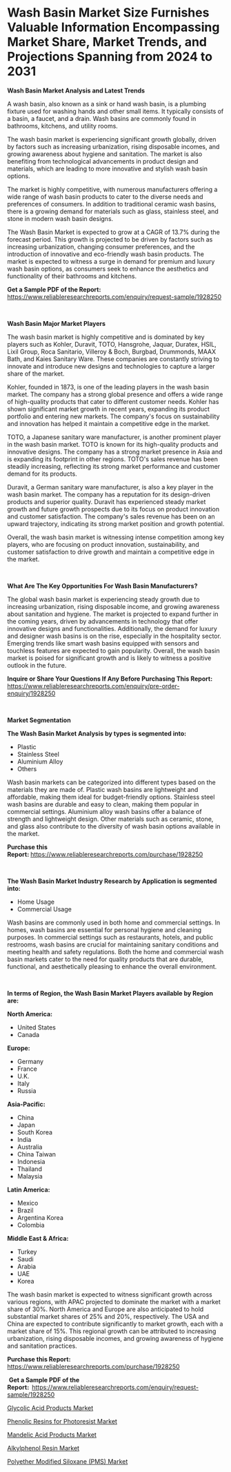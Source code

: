 <p><h1>Wash Basin Market Size Furnishes Valuable Information Encompassing Market Share, Market Trends, and Projections Spanning from 2024 to 2031</h1></p><p><strong>Wash Basin Market Analysis and Latest Trends</strong></p>
<p><p>A wash basin, also known as a sink or hand wash basin, is a plumbing fixture used for washing hands and other small items. It typically consists of a basin, a faucet, and a drain. Wash basins are commonly found in bathrooms, kitchens, and utility rooms.</p><p>The wash basin market is experiencing significant growth globally, driven by factors such as increasing urbanization, rising disposable incomes, and growing awareness about hygiene and sanitation. The market is also benefiting from technological advancements in product design and materials, which are leading to more innovative and stylish wash basin options.</p><p>The market is highly competitive, with numerous manufacturers offering a wide range of wash basin products to cater to the diverse needs and preferences of consumers. In addition to traditional ceramic wash basins, there is a growing demand for materials such as glass, stainless steel, and stone in modern wash basin designs.</p><p>The Wash Basin Market is expected to grow at a CAGR of 13.7% during the forecast period. This growth is projected to be driven by factors such as increasing urbanization, changing consumer preferences, and the introduction of innovative and eco-friendly wash basin products. The market is expected to witness a surge in demand for premium and luxury wash basin options, as consumers seek to enhance the aesthetics and functionality of their bathrooms and kitchens.</p></p>
<p><strong>Get a Sample PDF of the Report:&nbsp;</strong> <a href="https://www.reliableresearchreports.com/enquiry/request-sample/1928250">https://www.reliableresearchreports.com/enquiry/request-sample/1928250</a></p>
<p>&nbsp;</p>
<p><strong>Wash Basin Major Market Players</strong></p>
<p><p>The wash basin market is highly competitive and is dominated by key players such as Kohler, Duravit, TOTO, Hansgrohe, Jaquar, Duratex, HSIL, Lixil Group, Roca Sanitario, Villeroy & Boch, Burgbad, Drummonds, MAAX Bath, and Kaies Sanitary Ware. These companies are constantly striving to innovate and introduce new designs and technologies to capture a larger share of the market.</p><p>Kohler, founded in 1873, is one of the leading players in the wash basin market. The company has a strong global presence and offers a wide range of high-quality products that cater to different customer needs. Kohler has shown significant market growth in recent years, expanding its product portfolio and entering new markets. The company's focus on sustainability and innovation has helped it maintain a competitive edge in the market.</p><p>TOTO, a Japanese sanitary ware manufacturer, is another prominent player in the wash basin market. TOTO is known for its high-quality products and innovative designs. The company has a strong market presence in Asia and is expanding its footprint in other regions. TOTO's sales revenue has been steadily increasing, reflecting its strong market performance and customer demand for its products.</p><p>Duravit, a German sanitary ware manufacturer, is also a key player in the wash basin market. The company has a reputation for its design-driven products and superior quality. Duravit has experienced steady market growth and future growth prospects due to its focus on product innovation and customer satisfaction. The company's sales revenue has been on an upward trajectory, indicating its strong market position and growth potential. </p><p>Overall, the wash basin market is witnessing intense competition among key players, who are focusing on product innovation, sustainability, and customer satisfaction to drive growth and maintain a competitive edge in the market.</p></p>
<p>&nbsp;</p>
<p><strong>What Are The Key Opportunities For Wash Basin Manufacturers?</strong></p>
<p><p>The global wash basin market is experiencing steady growth due to increasing urbanization, rising disposable income, and growing awareness about sanitation and hygiene. The market is projected to expand further in the coming years, driven by advancements in technology that offer innovative designs and functionalities. Additionally, the demand for luxury and designer wash basins is on the rise, especially in the hospitality sector. Emerging trends like smart wash basins equipped with sensors and touchless features are expected to gain popularity. Overall, the wash basin market is poised for significant growth and is likely to witness a positive outlook in the future.</p></p>
<p><strong>Inquire or Share Your Questions If Any Before Purchasing This Report:</strong> <a href="https://www.reliableresearchreports.com/enquiry/pre-order-enquiry/1928250">https://www.reliableresearchreports.com/enquiry/pre-order-enquiry/1928250</a></p>
<p>&nbsp;</p>
<p><strong>Market Segmentation</strong></p>
<p><strong>The Wash Basin Market Analysis by types is segmented into:</strong></p>
<p><ul><li>Plastic</li><li>Stainless Steel</li><li>Aluminium Alloy</li><li>Others</li></ul></p>
<p><p>Wash basin markets can be categorized into different types based on the materials they are made of. Plastic wash basins are lightweight and affordable, making them ideal for budget-friendly options. Stainless steel wash basins are durable and easy to clean, making them popular in commercial settings. Aluminium alloy wash basins offer a balance of strength and lightweight design. Other materials such as ceramic, stone, and glass also contribute to the diversity of wash basin options available in the market.</p></p>
<p><strong>Purchase this Report:&nbsp;</strong><a href="https://www.reliableresearchreports.com/purchase/1928250">https://www.reliableresearchreports.com/purchase/1928250</a></p>
<p>&nbsp;</p>
<p><strong>The Wash Basin Market Industry Research by Application is segmented into:</strong></p>
<p><ul><li>Home Usage</li><li>Commercial Usage</li></ul></p>
<p><p>Wash basins are commonly used in both home and commercial settings. In homes, wash basins are essential for personal hygiene and cleaning purposes. In commercial settings such as restaurants, hotels, and public restrooms, wash basins are crucial for maintaining sanitary conditions and meeting health and safety regulations. Both the home and commercial wash basin markets cater to the need for quality products that are durable, functional, and aesthetically pleasing to enhance the overall environment.</p></p>
<p>&nbsp;</p>
<p><strong>In terms of Region, the Wash Basin Market Players available by Region are:</strong></p>
<p>
    <p> <strong> North America: </strong>
        <ul>
            <li>United States</li>
            <li>Canada</li>
        </ul>
        </p> 
    <p> <strong> Europe: </strong>
        <ul>
            <li>Germany</li>
            <li>France</li>
            <li>U.K.</li>
            <li>Italy</li>
            <li>Russia</li>
        </ul>
        </p> 
    <p> <strong> Asia-Pacific: </strong>
        <ul>
            <li>China</li>
            <li>Japan</li>
            <li>South Korea</li>
            <li>India</li>
            <li>Australia</li>
            <li>China Taiwan</li>
            <li>Indonesia</li>
            <li>Thailand</li>
            <li>Malaysia</li>
        </ul>
        </p> 
    <p> <strong> Latin America: </strong>
        <ul>
            <li>Mexico</li>
            <li>Brazil</li>
            <li>Argentina Korea</li>
            <li>Colombia</li>
        </ul>
        </p> 
    <p> <strong> Middle East & Africa: </strong>
        <ul>
            <li>Turkey</li>
            <li>Saudi</li>
            <li>Arabia</li>
            <li>UAE</li>
            <li>Korea</li>
        </ul>
    </p>
    </p>
<p><p>The wash basin market is expected to witness significant growth across various regions, with APAC projected to dominate the market with a market share of 30%. North America and Europe are also anticipated to hold substantial market shares of 25% and 20%, respectively. The USA and China are expected to contribute significantly to market growth, each with a market share of 15%. This regional growth can be attributed to increasing urbanization, rising disposable incomes, and growing awareness of hygiene and sanitation practices.</p></p>
<p><strong>Purchase this Report: </strong><a href="https://www.reliableresearchreports.com/purchase/1928250">https://www.reliableresearchreports.com/purchase/1928250</a></p>
<p>&nbsp;<strong>Get a Sample PDF of the Report:&nbsp;&nbsp;</strong><a href="https://www.reliableresearchreports.com/enquiry/request-sample/1928250">https://www.reliableresearchreports.com/enquiry/request-sample/1928250</a></p>
<p><strong></strong></p>
<p><p><a href="https://view.publitas.com/reportprime-1/glycolic-acid-products-market-dynamics-2024-2031-also-about-its-market-trends-projections-and-opportunities/">Glycolic Acid Products Market</a></p><p><a href="https://full-wildebeest-80b.notion.site/Phenolic-Resins-for-Photoresist-Market-Analysis-Examines-its-Scope-on-Growth-Opportunities-and-Fore-4128a912b67c45d5956b1159d69c7f6d">Phenolic Resins for Photoresist Market</a></p><p><a href="https://view.publitas.com/reportprime-1/mandelic-acid-products-market-provides-detailed-segmentation-of-this-market-based-on-type-application-and-region-and-forecast-for-the-period-from-2024-2031/">Mandelic Acid Products Market</a></p><p><a href="https://pretty-mail-caf.notion.site/Global-Alkylphenol-Resin-Market-by-Types-Applications-and-Major-Players-with-Regional-Growth-Rate-8e201e7b46a64050b38f0f7eb5df22f1">Alkylphenol Resin Market</a></p><p><a href="https://flame-sidecar-702.notion.site/Polyether-Modified-Siloxane-PMS-Market-Research-Report-Provides-Critical-Insights-that-can-help-Sh-407fea95f8b0479f8ce9bb9000fd0529">Polyether Modified Siloxane (PMS) Market</a></p></p>